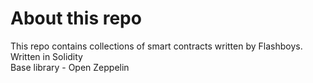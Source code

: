 # About this repo
This repo contains collections of smart contracts written by Flashboys. <br/>
Written in Solidity<br />
Base library - Open Zeppelin<br />